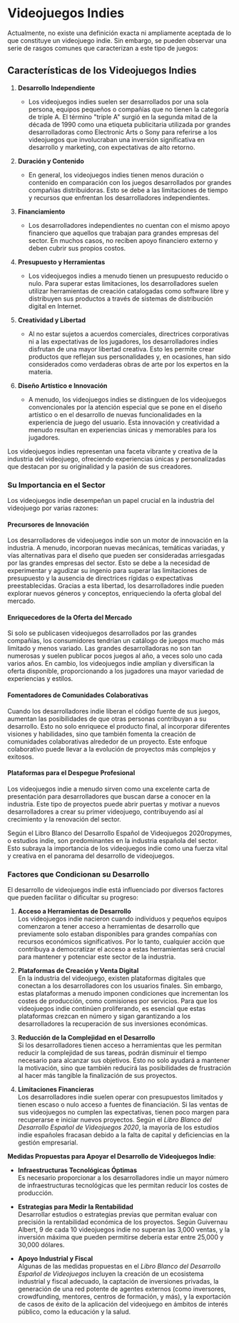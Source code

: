 # Videojuegos Indies

Actualmente, no existe una definición exacta ni ampliamente aceptada de lo que constituye un videojuego indie. Sin embargo, se pueden observar una serie de rasgos comunes que caracterizan a este tipo de juegos:

## Características de los Videojuegos Indies

1. **Desarrollo Independiente**
   - Los videojuegos indies suelen ser desarrollados por una sola persona, equipos pequeños o compañías que no tienen la categoría de triple A. El término "triple A" surgió en la segunda mitad de la década de 1990 como una etiqueta publicitaria utilizada por grandes desarrolladoras como Electronic Arts o Sony para referirse a los videojuegos que involucraban una inversión significativa en desarrollo y marketing, con expectativas de alto retorno.

2. **Duración y Contenido**
   - En general, los videojuegos indies tienen menos duración o contenido en comparación con los juegos desarrollados por grandes compañías distribuidoras. Esto se debe a las limitaciones de tiempo y recursos que enfrentan los desarrolladores independientes.

3. **Financiamiento**
   - Los desarrolladores independientes no cuentan con el mismo apoyo financiero que aquellos que trabajan para grandes empresas del sector. En muchos casos, no reciben apoyo financiero externo y deben cubrir sus propios costos.

4. **Presupuesto y Herramientas**
   - Los videojuegos indies a menudo tienen un presupuesto reducido o nulo. Para superar estas limitaciones, los desarrolladores suelen utilizar herramientas de creación catalogadas como software libre y distribuyen sus productos a través de sistemas de distribución digital en Internet.

5. **Creatividad y Libertad**
   - Al no estar sujetos a acuerdos comerciales, directrices corporativas ni a las expectativas de los jugadores, los desarrolladores indies disfrutan de una mayor libertad creativa. Esto les permite crear productos que reflejan sus personalidades y, en ocasiones, han sido considerados como verdaderas obras de arte por los expertos en la materia.

6. **Diseño Artístico e Innovación**
   - A menudo, los videojuegos indies se distinguen de los videojuegos convencionales por la atención especial que se pone en el diseño artístico o en el desarrollo de nuevas funcionalidades en la experiencia de juego del usuario. Esta innovación y creatividad a menudo resultan en experiencias únicas y memorables para los jugadores.

Los videojuegos indies representan una faceta vibrante y creativa de la industria del videojuego, ofreciendo experiencias únicas y personalizadas que destacan por su originalidad y la pasión de sus creadores.

### Su Importancia en el Sector

Los videojuegos indie desempeñan un papel crucial en la industria del videojuego por varias razones:

#### Precursores de Innovación

Los desarrolladores de videojuegos indie son un motor de innovación en la industria. A menudo, incorporan nuevas mecánicas, temáticas variadas, y vías alternativas para el diseño que pueden ser consideradas arriesgadas por las grandes empresas del sector. Esto se debe a la necesidad de experimentar y agudizar su ingenio para superar las limitaciones de presupuesto y la ausencia de directrices rígidas o expectativas preestablecidas. Gracias a esta libertad, los desarrolladores indie pueden explorar nuevos géneros y conceptos, enriqueciendo la oferta global del mercado.

#### Enriquecedores de la Oferta del Mercado

Si solo se publicasen videojuegos desarrollados por las grandes compañías, los consumidores tendrían un catálogo de juegos mucho más limitado y menos variado. Las grandes desarrolladoras no son tan numerosas y suelen publicar pocos juegos al año, a veces solo uno cada varios años. En cambio, los videojuegos indie amplían y diversifican la oferta disponible, proporcionando a los jugadores una mayor variedad de experiencias y estilos.

#### Fomentadores de Comunidades Colaborativas

Cuando los desarrolladores indie liberan el código fuente de sus juegos, aumentan las posibilidades de que otras personas contribuyan a su desarrollo. Esto no solo enriquece el producto final, al incorporar diferentes visiones y habilidades, sino que también fomenta la creación de comunidades colaborativas alrededor de un proyecto. Este enfoque colaborativo puede llevar a la evolución de proyectos más complejos y exitosos.

#### Plataformas para el Despegue Profesional

Los videojuegos indie a menudo sirven como una excelente carta de presentación para desarrolladores que buscan darse a conocer en la industria. Este tipo de proyectos puede abrir puertas y motivar a nuevos desarrolladores a crear su primer videojuego, contribuyendo así al crecimiento y la renovación del sector.

Según el Libro Blanco del Desarrollo Español de Videojuegos 2020ropymes, o estudios indie, son predominantes en la industria española del sector. Esto subraya la importancia de los videojuegos indie como una fuerza vital y creativa en el panorama del desarrollo de videojuegos.

### Factores que Condicionan su Desarrollo

El desarrollo de videojuegos indie está influenciado por diversos factores que pueden facilitar o dificultar su progreso:

1. **Acceso a Herramientas de Desarrollo**  
   Los videojuegos indie nacieron cuando individuos y pequeños equipos comenzaron a tener acceso a herramientas de desarrollo que previamente solo estaban disponibles para grandes compañías con recursos económicos significativos. Por lo tanto, cualquier acción que contribuya a democratizar el acceso a estas herramientas será crucial para mantener y potenciar este sector de la industria.

2. **Plataformas de Creación y Venta Digital**  
   En la industria del videojuego, existen plataformas digitales que conectan a los desarrolladores con los usuarios finales. Sin embargo, estas plataformas a menudo imponen condiciones que incrementan los costes de producción, como comisiones por servicios. Para que los videojuegos indie continúen proliferando, es esencial que estas plataformas crezcan en número y sigan garantizando a los desarrolladores la recuperación de sus inversiones económicas.

3. **Reducción de la Complejidad en el Desarrollo**  
   Si los desarrolladores tienen acceso a herramientas que les permitan reducir la complejidad de sus tareas, podrán disminuir el tiempo necesario para alcanzar sus objetivos. Esto no solo ayudará a mantener la motivación, sino que también reducirá las posibilidades de frustración al hacer más tangible la finalización de sus proyectos.

4. **Limitaciones Financieras**  
   Los desarrolladores indie suelen operar con presupuestos limitados y tienen escaso o nulo acceso a fuentes de financiación. Si las ventas de sus videojuegos no cumplen las expectativas, tienen poco margen para recuperarse e iniciar nuevos proyectos. Según el *Libro Blanco del Desarrollo Español de Videojuegos 2020*, la mayoría de los estudios indie españoles fracasan debido a la falta de capital y deficiencias en la gestión empresarial.

**Medidas Propuestas para Apoyar el Desarrollo de Videojuegos Indie**:

- **Infraestructuras Tecnológicas Óptimas**  
  Es necesario proporcionar a los desarrolladores indie un mayor número de infraestructuras tecnológicas que les permitan reducir los costes de producción.

- **Estrategias para Medir la Rentabilidad**  
  Desarrollar estudios o estrategias previas que permitan evaluar con precisión la rentabilidad económica de los proyectos. Según Guivernau Albert, 9 de cada 10 videojuegos indie no superan las 3,000 ventas, y la inversión máxima que pueden permitirse debería estar entre 25,000 y 30,000 dólares.

- **Apoyo Industrial y Fiscal**  
  Algunas de las medidas propuestas en el *Libro Blanco del Desarrollo Español de Videojuegos* incluyen la creación de un ecosistema industrial y fiscal adecuado, la captación de inversiones privadas, la generación de una red potente de agentes externos (como inversores, crowdfunding, mentores, centros de formación, y más), y la exportación de casos de éxito de la aplicación del videojuego en ámbitos de interés público, como la educación y la salud.
